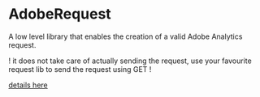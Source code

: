 # AdobeRequest
A low level library that enables the creation of a valid Adobe Analytics request.

! it does not take care of actually sending the request, use your favourite request lib to send the request using GET !

[details here](https://github.com/JVDAMME/AdobeRequest/wiki/Guide)



